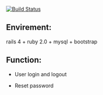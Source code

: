 [![Build Status](https://travis-ci.org/beyondalbert/applepie.png?branch=master)](https://travis-ci.org/beyondalbert/applepie)

## Envirement:

rails 4 + ruby 2.0 + mysql + bootstrap

## Function:

* User login and logout

* Reset password

